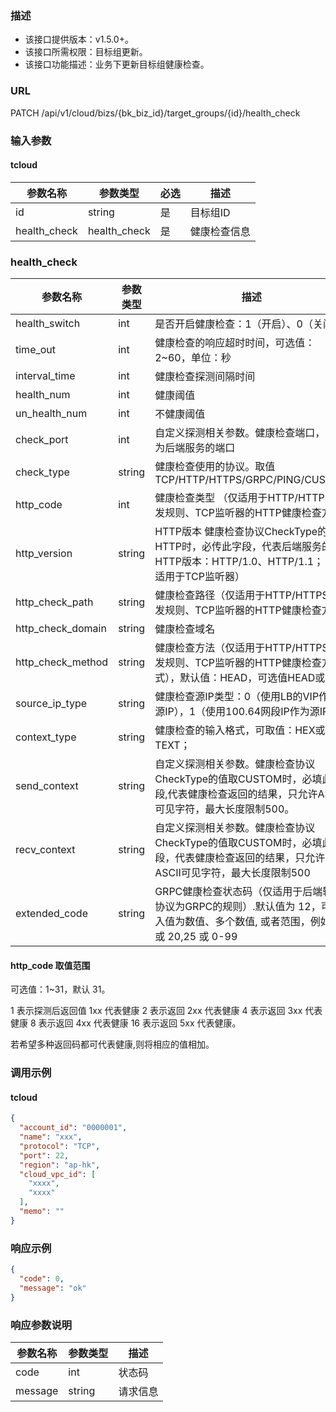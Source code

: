 ### 描述

- 该接口提供版本：v1.5.0+。
- 该接口所需权限：目标组更新。
- 该接口功能描述：业务下更新目标组健康检查。

### URL

PATCH /api/v1/cloud/bizs/{bk_biz_id}/target_groups/{id}/health_check

### 输入参数

#### tcloud

| 参数名称         | 参数类型         | 必选 | 描述     |
|--------------|--------------|----|--------|
| id           | string       | 是  | 目标组ID  |
| health_check | health_check | 是  | 健康检查信息 |

### health_check

| 参数名称              | 参数类型   | 描述                                                                                |
|-------------------|--------|-----------------------------------------------------------------------------------|
| health_switch     | int    | 是否开启健康检查：1（开启）、0（关闭）                                                              |
| time_out          | int    | 健康检查的响应超时时间，可选值：2~60，单位：秒                                                         |
| interval_time     | int    | 健康检查探测间隔时间                                                                        |
| health_num        | int    | 健康阈值                                                                              |
| un_health_num     | int    | 不健康阈值                                                                             |
| check_port        | int    | 自定义探测相关参数。健康检查端口，默认为后端服务的端口                                                       |
| check_type        | string | 健康检查使用的协议。取值 TCP/HTTP/HTTPS/GRPC/PING/CUSTOM                                      |
| http_code         | int    | 健康检查类型 （仅适用于HTTP/HTTPS转发规则、TCP监听器的HTTP健康检查方式）                                     |
| http_version      | string | HTTP版本 健康检查协议CheckType的值取HTTP时，必传此字段，代表后端服务的HTTP版本：HTTP/1.0、HTTP/1.1；（仅适用于TCP监听器） |
| http_check_path   | string | 健康检查路径（仅适用于HTTP/HTTPS转发规则、TCP监听器的HTTP健康检查方式）                                      |
| http_check_domain | string | 健康检查域名                                                                            |
| http_check_method | string | 健康检查方法（仅适用于HTTP/HTTPS转发规则、TCP监听器的HTTP健康检查方式），默认值：HEAD，可选值HEAD或GET                 |
| source_ip_type    | string | 健康检查源IP类型：0（使用LB的VIP作为源IP），1（使用100.64网段IP作为源IP）                                   |
| context_type      | string | 健康检查的输入格式，可取值：HEX或TEXT；                                                           |
| send_context      | string | 自定义探测相关参数。健康检查协议CheckType的值取CUSTOM时，必填此字段,代表健康检查返回的结果，只允许ASCII可见字符，最大长度限制500。     |
| recv_context      | string | 自定义探测相关参数。健康检查协议CheckType的值取CUSTOM时，必填此字段，代表健康检查返回的结果，只允许ASCII可见字符，最大长度限制500      |
| extended_code     | string | GRPC健康检查状态码（仅适用于后端转发协议为GRPC的规则）.默认值为 12，可输入值为数值、多个数值, 或者范围，例如 20 或 20,25 或 0-99   |

#### http_code 取值范围

可选值：1~31，默认 31。

1 表示探测后返回值 1xx 代表健康
2 表示返回 2xx 代表健康
4 表示返回 3xx 代表健康
8 表示返回 4xx 代表健康
16 表示返回 5xx 代表健康。

若希望多种返回码都可代表健康,则将相应的值相加。

### 调用示例

#### tcloud

```json
{
  "account_id": "0000001",
  "name": "xxx",
  "protocol": "TCP",
  "port": 22,
  "region": "ap-hk",
  "cloud_vpc_id": [
    "xxxx",
    "xxxx"
  ],
  "memo": ""
}
```

### 响应示例

```json
{
  "code": 0,
  "message": "ok"
}
```

### 响应参数说明

| 参数名称    | 参数类型   | 描述   |
|---------|--------|------|
| code    | int    | 状态码  |
| message | string | 请求信息 |

